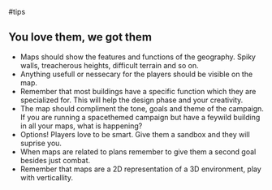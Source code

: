 #tips 

## You love them, we got them
- Maps should show the features and functions of the geography. Spiky walls, treacherous heights, difficult terrain and so on. 
- Anything usefull or nessecary for the players should be visible on the map.
- Remember that most buildings have a specific function which they are specialized for. This will help the design phase and your creativity.
- The map should compliment the tone, goals and theme of the campaign. If you are running a spacethemed campaign but have a feywild building in all your maps, what is happening?
- Options! Players love to be smart. Give them a sandbox and they will suprise you.
- When maps are related to plans remember to give them a second goal besides just combat.
- Remember that maps are a 2D representation of a 3D environment, play with verticallity. 